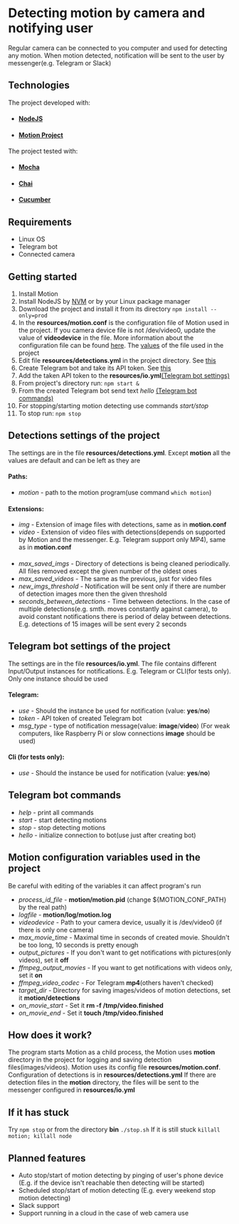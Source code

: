 Detecting motion by camera and notifying user
===================
Regular camera can be connected to you computer and used for detecting any motion. When motion detected, notification will be sent to the user by messenger(e.g. Telegram or Slack)

## Technologies
The project developed with:
* #### [NodeJS](https://nodejs.org/en/)
* #### [Motion Project](https://motion-project.github.io/)
The project tested with:
* #### [Mocha](https://mochajs.org/)
* #### [Chai](https://www.chaijs.com/)
* #### [Cucumber](https://cucumber.io/)

## Requirements 
- Linux OS
- Telegram bot
- Connected camera

## Getting started
1. Install Motion 
2.  Install NodeJS by [NVM](https://github.com/nvm-sh/nvm) or by your Linux package manager
3. Download the project and install it from its directory `npm install --only=prod`
4. In the __resources/motion.conf__ is the configuration file of Motion used in the project. If you camera device file is not /dev/video0, update the value of __videodevice__ in the file. 
More information about the configuration file can be found [here](https://motion-project.github.io/motion_config.html). The [values](#Motion-configuration-variables-used-in-the-project) of the file used in the project  
5. Edit file __resources/detections.yml__ in the project directory. See [this](#Detections-settings-of-the-project) 
6. Create Telegram bot and take its API token. See [this](https://core.telegram.org/bots#6-botfather)
7. Add the taken API token to the __resources/io.yml__[(Telegram bot settings)](#Telegram-bot-settings-of-the-project)
8. From project's directory run: `npm start &`
9. From the created Telegram bot send text *hello* [(Telegram bot commands)](#Telegram-bot-commands)
10. For stopping/starting motion detecting use commands *start/stop* 
11. To stop run: `npm stop`


## Detections settings of the project
The settings are in the file __resources/detections.yml__. Except __motion__ all the values are default and can be left as they are
#### Paths:
- *motion* - path to the motion program(use command `which motion`)
#### Extensions:
- *img* - Extension of image files with detections, same as in __motion.conf__ 
-  *video* - Extension of video files with detections(depends on supported by Motion and the messenger. E.g. Telegram support only MP4), same as in __motion.conf__
####
-  *max_saved_imgs* - Directory of detections is being cleaned periodically. All files removed except the given number of the oldest ones
-  *max_saved_videos* - The same as the previous, just for video files
-  *new_imgs_threshold* - Notification will be sent only if there are number of detection images more then the given threshold
-  *seconds_between_detections* - Time between detections. In the case of multiple detections(e.g. smth. moves constantly against camera), to avoid constant notifications there is period of delay between detections. E.g. detections of 15 images will be sent every 2 seconds 

## Telegram bot settings of the project
The settings are in the file __resources/io.yml__. The file contains different Input/Output instances for notifications. E.g. Telegram or CLI(for tests only). Only one instance should be used
#### Telegram:
- *use* - Should the instance be used for notification (value: __yes__/__no__)
- *token* - API token of created Telegram bot
- *msg_type* - type of notification message(value: __image__/__video__) (For weak computers, like Raspberry Pi or slow connections __image__ should be used)
#### Cli (for tests only): 
- *use* - Should the instance be used for notification (value: __yes__/__no__)

## Telegram bot commands
* *help* - print all commands
*  *start* - start detecting motions
*  *stop* - stop detecting motions 
*  *hello* - initialize connection to bot(use just after creating bot)

## Motion configuration variables used in the project
Be careful with editing of the variables it can affect program's run
- *process_id_file* - __motion/motion.pid__ (change ${MOTION_CONF_PATH} by the real path)
- *logfile* - __motion/log/motion.log__
- *videodevice* - Path to your camera device, usually it is /dev/video0 (if there is only one camera)
- *max_movie_time* - Maximal time in seconds of created movie. Shouldn't be too long, 10 seconds is pretty enough
- *output_pictures* - If you don't want to get notifications with pictures(only videos), set it __off__
- *ffmpeg_output_movies* - If you want to get notifications with videos only, set it __on__
- *ffmpeg_video_codec* - For Telegram __mp4__(others haven't checked)
- *target_dir* - Directory for saving images/videos of motion detections, set it __motion/detections__
- *on_movie_start* - Set it __rm -f /tmp/video.finished__
- *on_movie_end* - Set it __touch /tmp/video.finished__ 

## How does it work?
The program starts Motion as a child process, the Motion uses __motion__ directory in the project for logging and saving detection files(images/videos). Motion uses its config file __resources/motion.conf__. Configuration of detections is in __resources/detections.yml__
If there are detection files in the __motion__ directory, the files will be sent to the messenger configured in __resources/io.yml__

## If it has stuck
Try `npm stop` or from the directory __bin__ `./stop.sh`
If it is still stuck `killall motion; killall node`

## Planned features
* Auto stop/start of motion detecting by pinging of user's phone device (E.g. if the device isn't reachable then detecting will be started)
* Scheduled stop/start of motion detecting (E.g. every weekend stop motion detecting)
* Slack support
* Support running in a cloud in the case of web camera use